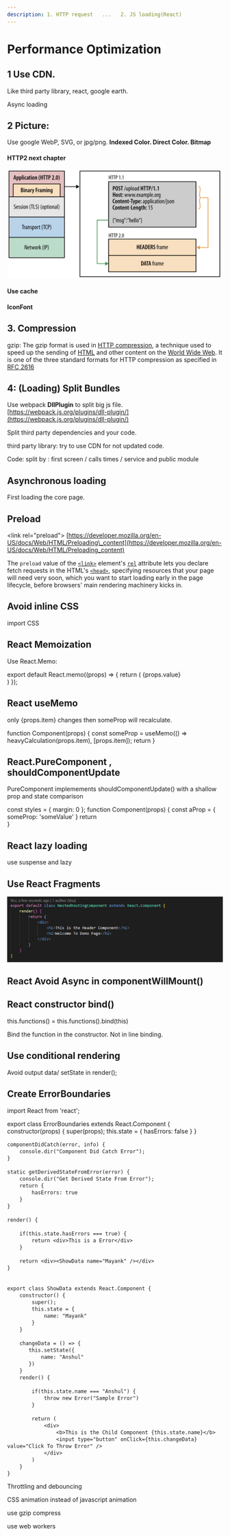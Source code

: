 ```yaml
---
description: 1. HTTP request   ...   2. JS loading(React)
---
```


# Performance Optimization

## 1 Use CDN. 

Like third party library, react, google earth. 

Async loading

## 2 Picture:

Use google WebP, SVG, or jpg/png. **Indexed Color. Direct Color. Bitmap**

####  HTTP2 next chapter

![](../.gitbook/assets/image%20%2897%29.png)

#### Use cache

#### IconFont

## 3. Compression

gzip: The gzip format is used in [HTTP compression](https://en.wikipedia.org/wiki/HTTP_compression), a technique used to speed up the sending of [HTML](https://en.wikipedia.org/wiki/HTML) and other content on the [World Wide Web](https://en.wikipedia.org/wiki/World_Wide_Web). It is one of the three standard formats for HTTP compression as specified in [RFC 2616](https://tools.ietf.org/html/rfc2616)

## 4: \(Loading\) Split Bundles

Use webpack **DllPlugin** to split big js file. [https://webpack.js.org/plugins/dll-plugin/](https://webpack.js.org/plugins/dll-plugin/)

Split third party dependencies and your code.

third party library: try to use CDN for not updated code.

Code: split by : first screen /  calls times / service and public module

## Asynchronous loading

First loading the core page.

## Preload

&lt;link rel="preload"&gt;  [https://developer.mozilla.org/en-US/docs/Web/HTML/Preloading\_content](https://developer.mozilla.org/en-US/docs/Web/HTML/Preloading_content)

The `preload` value of the [`<link>`](https://developer.mozilla.org/en-US/docs/Web/HTML/Element/link) element's [`rel`](https://developer.mozilla.org/en-US/docs/Web/HTML/Element/link#attr-rel) attribute lets you declare fetch requests in the HTML's [`<head>`](https://developer.mozilla.org/en-US/docs/Web/HTML/Element/head), specifying resources that your page will need very soon, which you want to start loading early in the page lifecycle, before browsers' main rendering machinery kicks in.



## Avoid inline CSS

import CSS

## React Memoization

Use React.Memo:

export default React.memo\(\(props\) =&gt; { return \( {props.value}  
\) }\);



## React useMemo

only {props.item} changes then someProp will recalculate.

function Component\(props\) { const someProp = useMemo\(\(\) =&gt; heavyCalculation\(props.item\), \[props.item\]\); return  }

## React.PureComponent , shouldComponentUpdate

PureComponent implemements shouldComponentUpdate\(\)  with a shallow prop and state comparison

const styles = { margin: 0 }; function Component\(props\) { const aProp = { someProp: 'someValue' } return   
}



## React lazy loading

use suspense and lazy



## Use React Fragments

![](../.gitbook/assets/image%20%2888%29.png)



## React Avoid Async in componentWillMount\(\) 



## React  constructor bind\(\)

this.functions\(\) = this.functions\(\).bind\(this\)

Bind the function in the constructor. Not in line binding.



## Use conditional rendering



Avoid output data/ setState in render\(\);



## Create ErrorBoundaries

import React from 'react';

export class ErrorBoundaries extends React.Component { constructor\(props\) { super\(props\); this.state = { hasErrors: false } }

```text
componentDidCatch(error, info) {
    console.dir("Component Did Catch Error");
}

static getDerivedStateFromError(error) {
    console.dir("Get Derived State From Error");
    return {
        hasErrors: true
    }
}

render() {

    if(this.state.hasErrors === true) {
        return <div>This is a Error</div>
    }

    return <div><ShowData name="Mayank" /></div>
}


export class ShowData extends React.Component {
    constructor() {    
        super();
        this.state = {
            name: "Mayank"
        }
    }
    
    changeData = () => {
       this.setState({
           name: "Anshul"
       })
    }
    render() {
    
        if(this.state.name === "Anshul") {
            throw new Error("Sample Error")
        }
    
        return (
            <div>
                <b>This is the Child Component {this.state.name}</b>
                <input type="button" onClick={this.changeData} value="Click To Throw Error" />
            </div>
        )
    }
}
```



Throttling and debouncing





CSS animation instead of javascript animation



use gzip compress



use web workers













